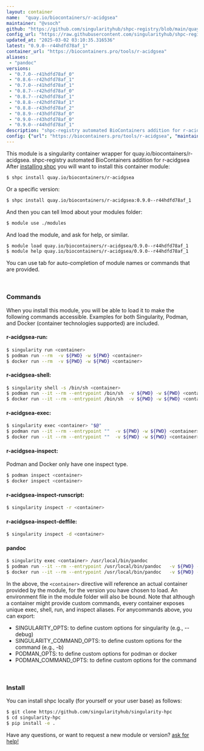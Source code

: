 ```yaml
---
layout: container
name:  "quay.io/biocontainers/r-acidgsea"
maintainer: "@vsoch"
github: "https://github.com/singularityhub/shpc-registry/blob/main/quay.io/biocontainers/r-acidgsea/container.yaml"
config_url: "https://raw.githubusercontent.com/singularityhub/shpc-registry/main/quay.io/biocontainers/r-acidgsea/container.yaml"
updated_at: "2025-03-02 03:10:35.316536"
latest: "0.9.0--r44hdfd78af_1"
container_url: "https://biocontainers.pro/tools/r-acidgsea"
aliases:
 - "pandoc"
versions:
 - "0.7.0--r41hdfd78af_0"
 - "0.8.6--r42hdfd78af_1"
 - "0.7.0--r41hdfd78af_1"
 - "0.8.7--r42hdfd78af_0"
 - "0.8.7--r42hdfd78af_1"
 - "0.8.8--r42hdfd78af_1"
 - "0.8.8--r43hdfd78af_2"
 - "0.8.9--r43hdfd78af_0"
 - "0.9.0--r43hdfd78af_0"
 - "0.9.0--r44hdfd78af_1"
description: "shpc-registry automated BioContainers addition for r-acidgsea"
config: {"url": "https://biocontainers.pro/tools/r-acidgsea", "maintainer": "@vsoch", "description": "shpc-registry automated BioContainers addition for r-acidgsea", "latest": {"0.9.0--r44hdfd78af_1": "sha256:619a65b5aa10037b278f6e597b171fb8c42720e2498805ca4ac3de89d0165235"}, "tags": {"0.7.0--r41hdfd78af_0": "sha256:d7f1697ab2efbaeea41765f2fed52efdcc30046c9c7519d55e96877792bc2ddc", "0.8.6--r42hdfd78af_1": "sha256:a744b6b624d8993b6cd75b776a6c27a209fd718337466aa132f2c40be40c3eca", "0.7.0--r41hdfd78af_1": "sha256:9e39dc0dae3468d2291bc5c468df93d7daadf3fc24496f52ddcd025ef78e749e", "0.8.7--r42hdfd78af_0": "sha256:dca58f664ebb2a024edd13be02639ba7c54523aacc43a86cda90137c22ca9737", "0.8.7--r42hdfd78af_1": "sha256:05ab8e8ae411a3c854f59c855c4556c4df4b7af5ae5187c276d31bf1bcea1569", "0.8.8--r42hdfd78af_1": "sha256:93ae241d2de15c5b078b34169d94432c741f0e1edf458470991ac2c6f0438e84", "0.8.8--r43hdfd78af_2": "sha256:79a068835f612183fa6557fabcda52392142f5f7f25bd13b26f3e7c134214152", "0.8.9--r43hdfd78af_0": "sha256:39337e70ebd9d92cdb0fb77878dddd74dd571477a9349b983817320e445f7544", "0.9.0--r43hdfd78af_0": "sha256:f7451ce37dbe2824024bdbad284c5acfb19d4f83bdb3666a8072b386ad62b0f8", "0.9.0--r44hdfd78af_1": "sha256:619a65b5aa10037b278f6e597b171fb8c42720e2498805ca4ac3de89d0165235"}, "docker": "quay.io/biocontainers/r-acidgsea", "aliases": {"pandoc": "/usr/local/bin/pandoc"}}
---
```


This module is a singularity container wrapper for quay.io/biocontainers/r-acidgsea.
shpc-registry automated BioContainers addition for r-acidgsea
After [installing shpc](#install) you will want to install this container module:


```bash
$ shpc install quay.io/biocontainers/r-acidgsea
```

Or a specific version:

```bash
$ shpc install quay.io/biocontainers/r-acidgsea:0.9.0--r44hdfd78af_1
```

And then you can tell lmod about your modules folder:

```bash
$ module use ./modules
```

And load the module, and ask for help, or similar.

```bash
$ module load quay.io/biocontainers/r-acidgsea/0.9.0--r44hdfd78af_1
$ module help quay.io/biocontainers/r-acidgsea/0.9.0--r44hdfd78af_1
```

You can use tab for auto-completion of module names or commands that are provided.

<br>

### Commands

When you install this module, you will be able to load it to make the following commands accessible.
Examples for both Singularity, Podman, and Docker (container technologies supported) are included.

#### r-acidgsea-run:

```bash
$ singularity run <container>
$ podman run --rm  -v ${PWD} -w ${PWD} <container>
$ docker run --rm  -v ${PWD} -w ${PWD} <container>
```

#### r-acidgsea-shell:

```bash
$ singularity shell -s /bin/sh <container>
$ podman run --it --rm --entrypoint /bin/sh  -v ${PWD} -w ${PWD} <container>
$ docker run --it --rm --entrypoint /bin/sh  -v ${PWD} -w ${PWD} <container>
```

#### r-acidgsea-exec:

```bash
$ singularity exec <container> "$@"
$ podman run --it --rm --entrypoint ""  -v ${PWD} -w ${PWD} <container> "$@"
$ docker run --it --rm --entrypoint ""  -v ${PWD} -w ${PWD} <container> "$@"
```

#### r-acidgsea-inspect:

Podman and Docker only have one inspect type.

```bash
$ podman inspect <container>
$ docker inspect <container>
```

#### r-acidgsea-inspect-runscript:

```bash
$ singularity inspect -r <container>
```

#### r-acidgsea-inspect-deffile:

```bash
$ singularity inspect -d <container>
```


#### pandoc

```bash
$ singularity exec <container> /usr/local/bin/pandoc
$ podman run --it --rm --entrypoint /usr/local/bin/pandoc   -v ${PWD} -w ${PWD} <container> -c " $@"
$ docker run --it --rm --entrypoint /usr/local/bin/pandoc   -v ${PWD} -w ${PWD} <container> -c " $@"
```



In the above, the `<container>` directive will reference an actual container provided
by the module, for the version you have chosen to load. An environment file in the
module folder will also be bound. Note that although a container
might provide custom commands, every container exposes unique exec, shell, run, and
inspect aliases. For anycommands above, you can export:

 - SINGULARITY_OPTS: to define custom options for singularity (e.g., --debug)
 - SINGULARITY_COMMAND_OPTS: to define custom options for the command (e.g., -b)
 - PODMAN_OPTS: to define custom options for podman or docker
 - PODMAN_COMMAND_OPTS: to define custom options for the command

<br>

### Install

You can install shpc locally (for yourself or your user base) as follows:

```bash
$ git clone https://github.com/singularityhub/singularity-hpc
$ cd singularity-hpc
$ pip install -e .
```

Have any questions, or want to request a new module or version? [ask for help!](https://github.com/singularityhub/singularity-hpc/issues)